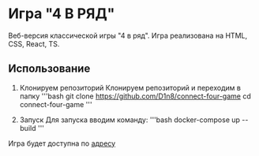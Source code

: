 # Игра "4 В РЯД"
Веб-версия классической игры "4 в ряд". Игра реализована на HTML, CSS, React, TS.

## Использование
1.  Клонируем репозиторий
Клонируем репозиторий и переходим в папку
'''bash
git clone https://github.com/D1n8/connect-four-game
cd connect-four-game
'''

2. Запуск
Для запуска вводим команду:
'''bash
docker-compose up --build
'''

Игра будет доступна по [адресу](http://localhost:5173)
